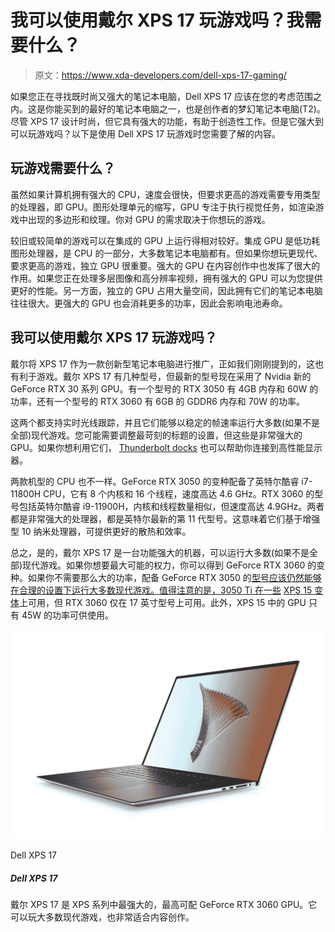 # 我可以使用戴尔 XPS 17 玩游戏吗？我需要什么？

> 原文：<https://www.xda-developers.com/dell-xps-17-gaming/>

如果您正在寻找既时尚又强大的笔记本电脑，Dell XPS 17 应该在您的考虑范围之内。这是你能买到的最好的笔记本电脑之一，也是创作者的梦幻笔记本电脑(T2)。尽管 XPS 17 设计时尚，但它具有强大的功能，有助于创造性工作。但是它强大到可以玩游戏吗？以下是使用 Dell XPS 17 玩游戏时您需要了解的内容。

## 玩游戏需要什么？

虽然如果计算机拥有强大的 CPU，速度会很快，但要求更高的游戏需要专用类型的处理器，即 GPU。图形处理单元的缩写，GPU 专注于执行视觉任务，如渲染游戏中出现的多边形和纹理。你对 GPU 的需求取决于你想玩的游戏。

较旧或较简单的游戏可以在集成的 GPU 上运行得相对较好。集成 GPU 是低功耗图形处理器，是 CPU 的一部分，大多数笔记本电脑都有。但如果你想玩更现代、要求更高的游戏，独立 GPU 很重要。强大的 GPU 在内容创作中也发挥了很大的作用。如果您正在处理多层图像和高分辨率视频，拥有强大的 GPU 可以为您提供更好的性能。另一方面，独立的 GPU 占用大量空间，因此拥有它们的笔记本电脑往往很大。更强大的 GPU 也会消耗更多的功率，因此会影响电池寿命。

## 我可以使用戴尔 XPS 17 玩游戏吗？

戴尔将 XPS 17 作为一款创新型笔记本电脑进行推广，正如我们刚刚提到的，这也有利于游戏。戴尔 XPS 17 有几种型号，但最新的型号现在采用了 Nvidia 新的 GeForce RTX 30 系列 GPU。有一个型号的 RTX 3050 有 4GB 内存和 60W 的功率，还有一个型号的 RTX 3060 有 6GB 的 GDDR6 内存和 70W 的功率。

这两个都支持实时光线跟踪，并且它们能够以稳定的帧速率运行大多数(如果不是全部)现代游戏。您可能需要调整最苛刻的标题的设置，但这些是非常强大的 GPU。如果你想利用它们， [Thunderbolt docks](https://www.xda-developers.com/best-thunderbolt-docks/) 也可以帮助你连接到高性能显示器。

两款机型的 CPU 也不一样。GeForce RTX 3050 的变种配备了英特尔酷睿 i7-11800H CPU，它有 8 个内核和 16 个线程，速度高达 4.6 GHz。RTX 3060 的型号包括英特尔酷睿 i9-11900H，内核和线程数量相似，但速度高达 4.9GHz。两者都是非常强大的处理器，都是英特尔最新的第 11 代型号。这意味着它们基于增强型 10 纳米处理器，可提供更好的散热和效率。

总之，是的，戴尔 XPS 17 是一台功能强大的机器，可以运行大多数(如果不是全部)现代游戏。如果你想要最大可能的权力，你可以得到 GeForce RTX 3060 的变种。如果你不需要那么大的功率，配备 GeForce RTX 3050 的[型号应该仍然能够在合理的设置下运行大多数现代游戏。值得注意的是，3050 Ti 在一些](https://www.anrdoezrs.net/links/100122946/type/dlg/sid/UUxdaUeUpU2756/https://www.dell.com/en-us/shop/dell-laptops/new-xps-17-laptop/spd/xps-17-9710-laptop/xn9710cto220s) [XPS 15 变体](https://www.anrdoezrs.net/links/100122946/type/dlg/sid/UUxdaUeUpU2756/https://www.dell.com/en-us/shop/dell-laptops/new-xps-15-touch-laptop/spd/xps-15-9510-laptop/xn9510cto235s)上可用，但 RTX 3060 仅在 17 英寸型号上可用。此外，XPS 15 中的 GPU 只有 45W 的功率可供使用。

 <picture>![The Dell XPS 17 is a powerful laptop, featuring high-end specs such 11th-generation 45W Intel processors and  GeForce RTX graphics from Nvidia. Plus, the RAM and storage are upgradeable. You can also get it with up to a 4K touchscreen display.](img/5d74e4cc275399edf2f6e5b817c3f823.png)</picture> 

Dell XPS 17

##### Dell XPS 17

戴尔 XPS 17 是 XPS 系列中最强大的，最高可配 GeForce RTX 3060 GPU。它可以玩大多数现代游戏，也非常适合内容创作。